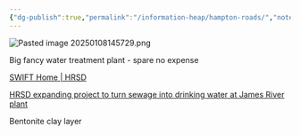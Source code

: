 ```yaml
---
{"dg-publish":true,"permalink":"/information-heap/hampton-roads/","noteIcon":"","created":"2025-07-07T14:23:45.596-05:00"}
---
```


![Pasted image 20250108145729.png](/img/user/Secondary/Images/Pasted%20image%2020250108145729.png)

Big fancy water treatment plant - spare no expense

[SWIFT Home | HRSD](https://www.hrsd.com/swift)

[HRSD expanding project to turn sewage into drinking water at James River plant](https://www.whro.org/local-news/2022-07-20/converting-sewage-to-drinking-water-hrsd-initiative-expands-to-james-river-plant)

Bentonite clay layer